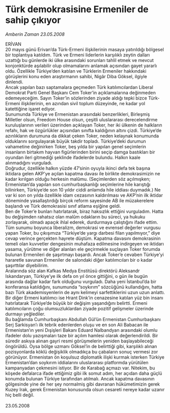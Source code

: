 # Türk demokrasisine Ermeniler de sahip çıkıyor

*Amberin Zaman 23.05.2008*

<div class="taraf_structure_2col_1zq">
<div class="margen_n">



 <p>ERİVAN <br/>
20 mayıs günü Erivan’da Türk-Ermeni ilişkilerinin masaya yatırıldığı bölgesel bir toplantıya katıldım. Türk ve Ermeni liderlerin karşılıklı zeytin dalları uzattığı bu günlerde iki ülke arasındaki sorunları tahlil etmek ve mevcut konjonktürde aşılabilir olup olmamalarını anlamak açısından gayet yararlı oldu. Özellikle Türkiye’den katılan ve Türklerin Ermeniler hakkındaki görüşlerini konu eden araştırmanın sahibi, Nigâr Diba Göksel, ilgiyle dinlendi.<br/>
Ancak yapılan bazı saptamalara geçmeden Türk katılımcılardan Liberal Demokrat Parti Genel Başkanı Cem Toker’in açıklamalarına değinmeden edemeyeceğim. Sayın Toker’in sözlerinden ziyade aldığı tepki bizce Türk-Ermeni ilişkilerinin, en azından sivil toplum düzeyinde, ne kadar yol katettiğine işaret ediyor.<br/>
 Sunumunda Türkiye ve Ermenistan arasındaki benzerlikleri, Birleşmiş Milletler olsun, Freedom House olsun, çeşitli uluslararası derecelendirme kuruluşlarının verileri üzerinden açıklayan Toker, her iki ülkenin de halkların refahı, hak ve özgürlükler açısından sınıfta kaldığının altını çizdi. Türkiye’de azınlıkların durumuna da dikkat çeken Toker, neden kelaynak konumunda olduklarını sorgulayarak büyük takdir topladı. Türkiye’deki durumun vahametine değinirken Toker, beş yılda bir yapılan genel seçimlerin insanların birtakım hayvan figürlerinden birini seçip damga bastıkları bir oyundan ileri gitmediği şeklinde ifadelerde bulundu. Halkın kaale alınmadığını vurguladı.<br/>
 Doğrudur, özellikle halkın yüzde 47’sinin oyuyla ikinci defa tek başına iktidara gelen AKP’ye açılan kapatma davası ile birlikte demokrasimizin ne kadar kırılgan olduğu herkesin malûmu. (Seçimlerden söz açılmışken; Ermenistan’da yapılan son cumhurbaşkanlığı seçimlerine hile karıştığı bilinirken, Türkiye’de son 10 yıldır ciddi anlamda hile iddiası duymadık.) Ne var ki son on yılda özellikle idam cezasının kaldırılması ve AKP’nin ilk iktidar döneminde yasallaştırdığı birçok reform sayesinde AB ile müzakerelere başlandı ve Türk demokrasisi sınıf atlama eşiğine geldi. <br/>
Ben de Toker’e bunları hatırlatarak, biraz haksızlık ettiğini vurguladım. Hatta bu değişimden rahatsız olan malûm odakların bu süreci, ya hukuku zorlayarak, olmadı apaçık ihlal ederek, durdurmaya çalıştığını ifade ettim. <br/>
 Tüm sunumu boyunca liberalizm, demokrasi ve evrensel değerler vurgusu yapan Toker, bu çıkışımıza “Türkiye’de yargı darbesi filan yapılmıyor,” diye cevap verince gerçekten hayrete düştüm. Kapatma davasını demokrasinin temeli olan kuvvetler dengesinin muhafaza edilmesine indirgeyen ve iktidarı yasama, yürütme ve diğer alanları ele geçirmekle suçlayan Toker forumda bulunan Ermenileri de şaşırtmayı başardı. Ancak Toker’e cevaben Türkiye’yi hararetle savunan Ermeniler de salondaki diğer katılımcıları bir o kadar şaşırttılar diyebilirim.<br/>
Aralarında söz alan Kafkas Medya Enstitüsü direktörü Aleksandr Iskandaryan, Türkiye’ye ilk defa on yıl önce gittiğini, o gün ile bugün arasında dağlar kadar fark olduğunu vurguladı. Daha yeni İstanbul’da bir konferansa katıldığını, sunumunda “soykırım” sözcüğünü kullandığını, hatta bazı Türk akademisyenlerin de aynı kelimeyi sarfettiklerini uzun uzun anlattı. Bir diğer Ermeni katılımcı ise Hrant Dink’in cenazesine katılan yüz bin insanı hatırlatarak Türkiye’de büyük bir değişim yaşandığını belirtti. Ermeni katılımcıların çoğu olumsuzluklardan ziyade pozitif gelişmeler üzerinde durmayı yeğlediler.<br/>
Bu bağlamda Cumhurbaşkanı Abdullah Gül’ün Ermenistan Cumhurbaşkanı Serj Sarkisyan’ı ilk tebrik edenlerden oluşu ve en son Ali Babacan ile Ermenistan’ın yeni Dışişleri Bakanı Eduard Nalbandyan arasındaki olumlu ifadeler dolu yazışmaları taze bir açılım hamlesi olarak değerlendirildi. Bir süredir askıya alınan gayri resmi görüşmelerin yeniden başlayabileceği öngörüldü. Oysa bölge uzmanı Göksel’in de belirttiği gibi, karşılıklı alınan pozisyonlarda köklü değişiklik olmadıkça bu çabaların sonuç vermesi zor görünüyor. Ermenistan ön koşulsuz diplomatik ilişki kurmak isterken Türkiye Ermenistan’dan soykırım iddialarını uluslararası platformda yürütülen kampanyadan çekmesini istiyor. Bir de Karabağ açmazı var. Nitekim, bu köşede defalarca ifade ettiğimiz gibi ilk somut adım, her açıdan daha güçlü konumda bulunan Türkiye tarafından atılmalı. Ancak kapatma davasının gölgesinde yine de her şey normalmiş gibi davranan hükümetimizin gerek Kuzey Irak, gerek Ermenistan konusunda olsun cesareti nereye kadar uzanır hiç belli değil. <br/>
<br/>
23.05.2008</p>

<br/>


<div id="taraf_not">
</div>

</div>


</div>
